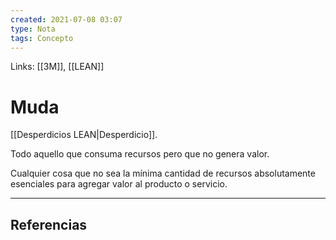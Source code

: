 ```yaml
---
created: 2021-07-08 03:07
type: Nota
tags: Concepto
---
```


Links: [[3M]], [[LEAN]]

# Muda
[[Desperdicios LEAN|Desperdicio]].

Todo aquello que consuma recursos pero que no genera valor.

Cualquier cosa que no sea la mínima cantidad de recursos absolutamente esenciales para agregar valor al producto o servicio.

---

## Referencias